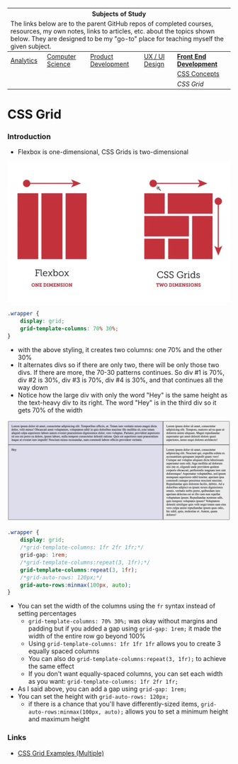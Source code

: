 <table>
    <thead>
        <tr>
            <th colspan="5" style="text-align: center;"><strong>Subjects of Study</strong></th>
        </tr>
        <tr>
            <td colspan="5">The links below are to the parent GitHub repos of completed courses, resources, my own notes, links to articles, etc. about the topics shown below. They are designed to be my "go-to" place for teaching myself the given subject.</td>
        </tr>
    </thead>
    <tbody>
        <tr>
            <td><a href="https://github.com/coolinmc6/analytics">Analytics</a></td>
            <td><a href="https://github.com/coolinmc6/CS-concepts">Computer Science</a></td>
            <td><a href="https://github.com/coolinmc6/design-ux-ui#product-design--development">Product Development</a></td>
            <td><a href="https://github.com/coolinmc6/design-ux-ui">UX / UI Design</a></td>
            <td><strong><a href="https://github.com/coolinmc6/front-end-dev">Front End Development</a></strong></td>
        </tr>
        <tr>
            <td></td>
            <td></td>
            <td></td>
            <td></td>
            <td><a href="https://github.com/coolinmc6/front-end-dev/blob/master/css/">CSS Concepts</a></td>
        </tr>
        <tr>
            <td></td>
            <td></td>
            <td></td>
            <td></td>
            <td><em>CSS Grid</em></td>
        </tr>
    </tbody>
</table>

# CSS Grid


### Introduction

- Flexbox is one-dimensional, CSS Grids is two-dimensional

![Flexbox vs. CSS Grids](https://github.com/coolinmc6/front-end-dev/blob/master/assets/flexbox-vs-css-grids.png)

```css
.wrapper {
	display: grid;
	grid-template-columns: 70% 30%;
}
```

- with the above styling, it creates two columns: one 70% and the other 30%
- It alternates divs so if there are only two, there will be only those two divs. If there are more, the 70-30 patterns continues. So div #1 is 70%, div #2 is 30%, div #3 is 70%, div #4 is 30%, and that continues all the way down
- Notice how the large div with only the word "Hey" is the same height as the text-heavy div to its right. The word "Hey" is in the third div so it gets 70% of the width

![CSS Grid Example 1](https://github.com/coolinmc6/front-end-dev/blob/master/assets/css-grid-example1.png)



```css
.wrapper {
	display: grid;
	/*grid-template-columns: 1fr 2fr 1fr;*/
	grid-gap: 1rem;
	/*grid-template-columns:repeat(3, 1fr);*/
	grid-template-columns:repeat(3, 1fr);
	/*grid-auto-rows: 120px;*/
	grid-auto-rows:minmax(100px, auto);
}
```

- You can set the width of the columns using the `fr` syntax instead of setting percentages
	+ `grid-template-columns: 70% 30%;` was okay without margins and padding but if you added a gap using `grid-gap: 1rem;` it made the width of the entire row go beyond 100%
	+ Using `grid-template-columns: 1fr 1fr 1fr` allows you to create 3 equally spaced columns
	+ You can also do `grid-template-columns:repeat(3, 1fr);` to achieve the same effect
	+ If you don't want equally-spaced columns, you can set each width as you want: `grid-template-columns: 1fr 2fr 1fr;` 
- As I said above, you can add a gap using `grid-gap: 1rem;` 
- You can set the height with `grid-auto-rows: 120px;` 
	+ if there is a chance that you'll have differently-sized items, `grid-auto-rows:minmax(100px, auto);` allows you to set a minimum height and maximum height

### Links

- [CSS Grid Examples (Multiple)](https://codepen.io/coolinmc6/pen/qBENKMK)